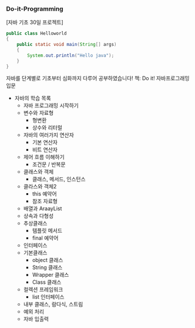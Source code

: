 ### Do-it-Programming
[자바 기초 30일 프로젝트]

```java
public class Helloworld
{
    public static void main(String[] args)
    {
        System.out.println("Hello java"); 
    }
}
```
자바를 단계별로 기초부터 심화까지 다루어 공부하였습니다!
책: Do it! 자바프로그래밍 입문


* 자바의 학습 목록
    * 자바 프로그래밍 시작하기 
    * 변수와 자료형
      * 형변환
      * 상수와 리터럴
    * 자바의 여러가지 연산자
      * 기본 연산자
      * 비트 연산자
    * 제어 흐름 이해하기
      * 조건문 / 반복문
    * 클래스와 객체
      * 클래스, 메서드, 인스턴스
    * 클라스와 객체2
      * this 예약어
      * 참조 자료형
    * 배열과 AraayList
    * 상속과 다형성
    * 추상클래스
      * 템플릿 메서드
      * final 예약어
    * 인터페이스
    * 기본클래스
      * object 클래스
      * String 클래스
      * Wrapper 클래스
      * Class 클래스
    * 컬렉션 프레임워크
      * list 인터페이스
    *  내부 클래스, 람다식, 스트림
    * 예외 처리
    * 자바 입출력



